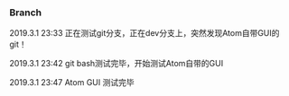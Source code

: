 ### Branch

2019.3.1 23:33 正在测试git分支，正在dev分支上，突然发现Atom自带GUI的git！

2019.3.1 23:42 git bash测试完毕，开始测试Atom自带的GUI

2019.3.1 23:47 Atom GUI 测试完毕
